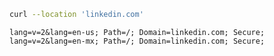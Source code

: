 ```bash
curl --location 'linkedin.com'
```
`lang=v=2&lang=en-us; Path=/; Domain=linkedin.com; Secure;`
`lang=v=2&lang=en-mx; Path=/; Domain=linkedin.com; Secure;`